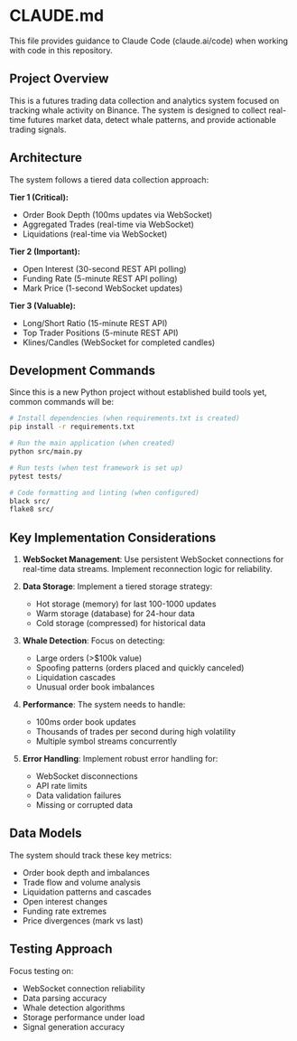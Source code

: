 # CLAUDE.md

This file provides guidance to Claude Code (claude.ai/code) when working with code in this repository.

## Project Overview

This is a futures trading data collection and analytics system focused on tracking whale activity on Binance. The system is designed to collect real-time futures market data, detect whale patterns, and provide actionable trading signals.

## Architecture

The system follows a tiered data collection approach:

**Tier 1 (Critical):**
- Order Book Depth (100ms updates via WebSocket)
- Aggregated Trades (real-time via WebSocket)
- Liquidations (real-time via WebSocket)

**Tier 2 (Important):**
- Open Interest (30-second REST API polling)
- Funding Rate (5-minute REST API polling)
- Mark Price (1-second WebSocket updates)

**Tier 3 (Valuable):**
- Long/Short Ratio (15-minute REST API)
- Top Trader Positions (5-minute REST API)
- Klines/Candles (WebSocket for completed candles)

## Development Commands

Since this is a new Python project without established build tools yet, common commands will be:

```bash
# Install dependencies (when requirements.txt is created)
pip install -r requirements.txt

# Run the main application (when created)
python src/main.py

# Run tests (when test framework is set up)
pytest tests/

# Code formatting and linting (when configured)
black src/
flake8 src/
```

## Key Implementation Considerations

1. **WebSocket Management**: Use persistent WebSocket connections for real-time data streams. Implement reconnection logic for reliability.

2. **Data Storage**: Implement a tiered storage strategy:
   - Hot storage (memory) for last 100-1000 updates
   - Warm storage (database) for 24-hour data
   - Cold storage (compressed) for historical data

3. **Whale Detection**: Focus on detecting:
   - Large orders (>$100k value)
   - Spoofing patterns (orders placed and quickly canceled)
   - Liquidation cascades
   - Unusual order book imbalances

4. **Performance**: The system needs to handle:
   - 100ms order book updates
   - Thousands of trades per second during high volatility
   - Multiple symbol streams concurrently

5. **Error Handling**: Implement robust error handling for:
   - WebSocket disconnections
   - API rate limits
   - Data validation failures
   - Missing or corrupted data

## Data Models

The system should track these key metrics:
- Order book depth and imbalances
- Trade flow and volume analysis
- Liquidation patterns and cascades
- Open interest changes
- Funding rate extremes
- Price divergences (mark vs last)

## Testing Approach

Focus testing on:
- WebSocket connection reliability
- Data parsing accuracy
- Whale detection algorithms
- Storage performance under load
- Signal generation accuracy